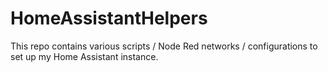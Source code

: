 # HomeAssistantHelpers
This repo contains various scripts / Node Red networks / configurations to set up my Home Assistant instance.
